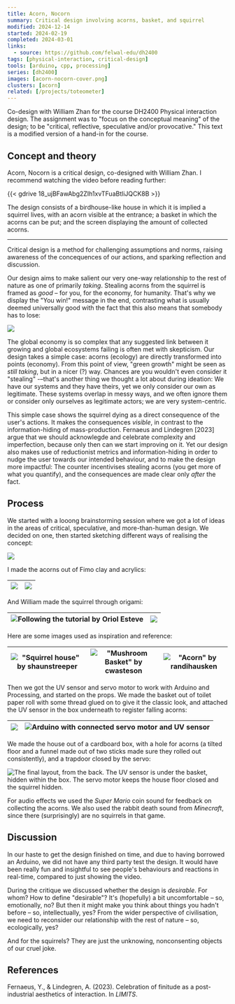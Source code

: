 ```yaml
---
title: Acorn, Nocorn
summary: Critical design involving acorns, basket, and squirrel
modified: 2024-12-14
started: 2024-02-19
completed: 2024-03-01
links:
  - source: https://github.com/felwal-edu/dh2400
tags: [physical-interaction, critical-design]
tools: [arduino, cpp, processing]
series: [dh2400]
images: [acorn-nocorn-cover.png]
clusters: [acorn]
related: [/projects/toteometer]
---
```


Co-design with William Zhan for the course DH2400 Physical interaction design. The assignment was to "focus on the conceptual meaning" of the design; to be "critical, reflective, speculative and/or provocative." This text is a modified version of a hand-in for the course.

## Concept and theory

Acorn, Nocorn is a critical design, co-designed with William Zhan. I recommend watching the video before reading further:

{{< gdrive 18_ujBFawAbg2ZIh1xvTFuaBtliJQCK8B >}}

The design consists of a birdhouse-like house in which it is implied a squirrel lives, with an acorn visible at the entrance; a basket in which the acorns can be put; and the screen displaying the amount of collected acorns.

***

Critical design is a method for challenging assumptions and norms, raising awareness of the concequences of our actions, and sparking reflection and discussion.

Our design aims to make salient our very one-way relationship to the rest of nature as one of primarily _taking_. Stealing acorns from the squirrel is framed as _good_ – for you, for the economy, for humanity. That's why we display the "You win!" message in the end, contrasting what is usually deemed universally good with the fact that this also means that somebody has to lose:

![](/images/acorn-nocorn-win.png)

The global economy is so complex that any suggested link between it growing and global ecosystems failing is often met with skepticism. Our design takes a simple case: acorns (ecology) are directly transformed into points (economy). From this point of view, "green growth" might be seen as _still taking_, but in a nicer (?) way. Chances are you wouldn't even consider it "stealing" -–that's another thing we thought a lot about during ideation: We have our systems and they have theirs, yet we only consider our own as legitimate. These systems overlap in messy ways, and we often ignore them or consider only ourselves as legitimate actors; we are very system-centric.

This simple case shows the squirrel dying as a direct consequence of the user's actions. It makes the consequences _visible_, in contrast to the information-hiding of mass-production. Fernaeus and Lindegren [2023] argue that we should acknowlegde and celebrate complexity and imperfection, because only then can we start improving on it. Yet our design also makes use of reductionist metrics and information-hiding in order to nudge the user towards our intended behaviour, and to make the design more impactful: The counter incentivises stealing acorns (you get more of what you quantify), and the consequences are made clear only _after_ the fact.

## Process

We started with a looong brainstorming session where we got a lot of ideas in the areas of critical, speculative, and more-than-human design. We decided on one, then started sketching different ways of realising the concept:

![](/images/acorn-nocorn-sketch.jpg)

I made the acorns out of Fimo clay and acrylics:

| ![](/images/acorns-3.jpg) | ![](/images/acorns.jpg) |
| - | - |

[](/art/acorns)

And William made the squirrel through origami:

| ![Following the tutorial by Oriol Esteve [^origami]](/images/acorn-nocorn-squirrel.jpg) | ![](/images/acorn-nocorn-squirrel-noose.jpg) |
| - | - |

[^origami]: Tutorial and design by Oriol Esteve: https://www.youtube.com/watch?v=tYO3IKW0vZo

Here are some images used as inspiration and reference:

| !["Squirrel house" by shaunstreeper [^house]](images/shaunstreeper-squirrel-house.jpg)| !["Mushroom Basket" by cwasteson [^basket]](images/cwasteson-mushroom-basket.jpg) | !["Acorn" by randihausken [^acorn]](images/randihausken-acorn.jpg) |
| - | - | - |

[^house]: "[Squirrel house](https://www.flickr.com/photos/141992429@N08/52380699715)" by shaunstreeper, licensed under [CC BY-NC 2.0](https://creativecommons.org/licenses/by-nc/2.0/)

[^basket]: "[Mushroom Basket](https://www.flickr.com/photos/46202322@N03/6016784701)" by cwasteson, licensed under [CC BY 2.0](https://creativecommons.org/licenses/by/2.0/)

[^acorn]: "[Acorn](https://www.flickr.com/photos/46406832@N00/2881856339)" by randihausken, licensed under [CC BY-SA 2.0](https://creativecommons.org/licenses/by-sa/2.0/)

Then we got the UV sensor and servo motor to work with Arduino and Processing, and started on the props. We made the basket out of toilet paper roll with some thread glued on to give it the classic look, and attached the UV sensor in the box underneath to register falling acorns:

| ![](/images/acorn-nocorn-basket.jpg) | ![Arduino with connected servo motor and UV sensor](/images/acorn-nocorn-wiring.jpg) |
| - | - |

We made the house out of a cardboard box, with a hole for acorns (a tilted floor and a funnel made out of two sticks made sure they rolled out consistently), and a trapdoor closed by the servo:

![The final layout, from the back. The UV sensor is under the basket, hidden within the box. The servo motor keeps the house floor closed and the squirrel hidden.](/images/acorn-nocorn-back.jpg)

For audio effects we used the _Super Mario_ coin sound for feedback on collecting the acorns. We also used the rabbit death sound from _Minecraft_, since there (surprisingly) are no squirrels in that game.

## Discussion

In our haste to get the design finished on time, and due to having borrowed an Arduino, we did not have any third party test the design. It would have been really fun and insightful to see people's behaviours and reactions in real-time, compared to just showing the video.

During the critique we discussed whether the design is _desirable_. For whom? How to define "desirable"? It's (hopefully) a bit uncomfortable – so, emotionally, no? But then it might make you think about things you hadn't before – so, intellectually, yes? From the wider perspective of civilisation, we need to reconsider our relationship with the rest of nature – so, ecologically, yes?

And for the squirrels? They are just the unknowing, nonconsenting objects of our cruel joke.

## References

Fernaeus, Y., & Lindegren, A. (2023). Celebration of finitude as a post-industrial aesthetics of interaction. In _LIMITS_.
